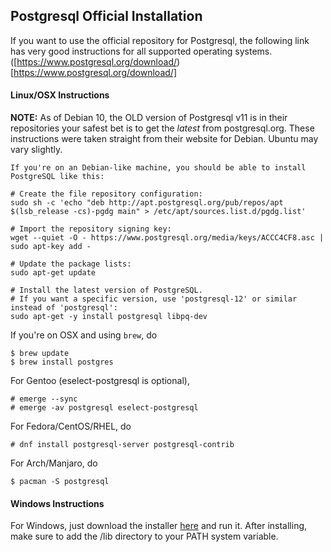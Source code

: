 ## Postgresql Official Installation 
If you want to use the official repository for Postgresql, the following link has very good instructions for all supported operating systems.
([https://www.postgresql.org/download/)[https://www.postgresql.org/download/]

#### Linux/OSX Instructions
**NOTE:** As of Debian 10, the OLD version of Postgresql v11 is in their repositories your safest bet is to get the *latest* from postgresql.org.
These instructions were taken straight from their website for Debian.  Ubuntu may vary slightly.
<br />  
```
If you're on an Debian-like machine, you should be able to install
PostgreSQL like this:

# Create the file repository configuration:
sudo sh -c 'echo "deb http://apt.postgresql.org/pub/repos/apt $(lsb_release -cs)-pgdg main" > /etc/apt/sources.list.d/pgdg.list'

# Import the repository signing key:
wget --quiet -O - https://www.postgresql.org/media/keys/ACCC4CF8.asc | sudo apt-key add -

# Update the package lists:
sudo apt-get update

# Install the latest version of PostgreSQL.
# If you want a specific version, use 'postgresql-12' or similar instead of 'postgresql':
sudo apt-get -y install postgresql libpq-dev
```

If you're on OSX and using `brew`, do

    $ brew update
    $ brew install postgres

For Gentoo (eselect-postgresql is optional),

    # emerge --sync
    # emerge -av postgresql eselect-postgresql

For Fedora/CentOS/RHEL, do

    # dnf install postgresql-server postgresql-contrib
    
For Arch/Manjaro, do

    $ pacman -S postgresql

#### Windows Instructions

For Windows, just download the installer [here](https://www.enterprisedb.com/downloads/postgres-postgresql-downloads#windows) and run it. After installing, make sure to add the <POSTGRES INSTALL PATH>/lib directory to your PATH system variable.
